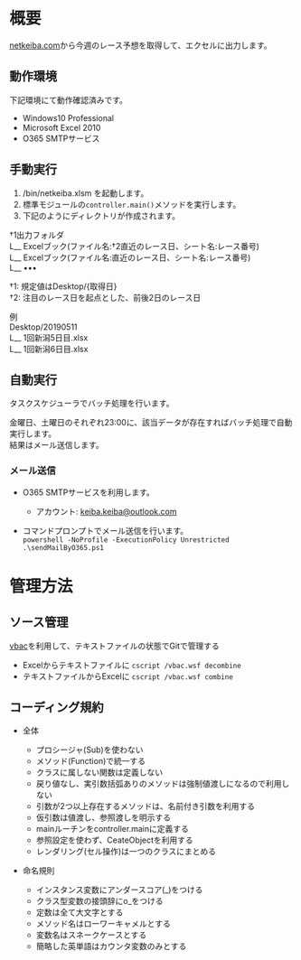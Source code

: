 # 概要

[netkeiba.com](https://race.netkeiba.com)から今週のレース予想を取得して、エクセルに出力します。

## 動作環境
下記環境にて動作確認済みです。
- Windows10 Professional
- Microsoft Excel 2010
- O365 SMTPサービス

## 手動実行
  
1. /bin/netkeiba.xlsm を起動します。
1. 標準モジュールの`controller.main()`メソッドを実行します。
1. 下記のようにディレクトリが作成されます。  

†1出力フォルダ  
L__ Excelブック(ファイル名:†2直近のレース日、シート名:レース番号)  
L__ Excelブック(ファイル名:直近のレース日、シート名:レース番号)  
L__ ••• 
    
†1: 規定値はDesktop/{取得日}  
†2: 注目のレース日を起点とした、前後2日のレース日  

例  
Desktop/20190511  
L__ 1回新潟5日目.xlsx  
L__ 1回新潟6日目.xlsx  

## 自動実行
タスクスケジューラでバッチ処理を行います。

金曜日、土曜日のそれぞれ23:00に、該当データが存在すればバッチ処理で自動実行します。  
結果はメール送信します。

### メール送信
- O365 SMTPサービスを利用します。  
  - アカウント: keiba.keiba@outlook.com  
  
- コマンドプロンプトでメール送信を行います。  
`powershell -NoProfile -ExecutionPolicy Unrestricted .\sendMailByO365.ps1`  


# 管理方法
## ソース管理
[vbac](https://github.com/vbaidiot/Ariawase)を利用して、テキストファイルの状態でGitで管理する
- Excelからテキストファイルに `cscript /vbac.wsf decombine`
- テキストファイルからExcelに `cscript /vbac.wsf combine`


## コーディング規約
- 全体
  - プロシージャ(Sub)を使わない
  - メソッド(Function)で統一する
  - クラスに属しない関数は定義しない
  - 戻り値なし、実引数括弧ありのメソッドは強制値渡しになるので利用しない
  - 引数が2つ以上存在するメソッドは、名前付き引数を利用する
  - 仮引数は値渡し、参照渡しを明示する
  - mainルーチンをcontroller.mainに定義する
  - 参照設定を使わず、CeateObjectを利用する
  - レンダリング(セル操作)は一つのクラスにまとめる
  
- 命名規則
  - インスタンス変数にアンダースコア(_)をつける
  - クラス型変数の接頭辞にo_をつける
  - 定数は全て大文字とする
  - メソッド名はローワーキャメルとする
  - 変数名はスネークケースとする
  - 簡略した英単語はカウンタ変数のみとする
